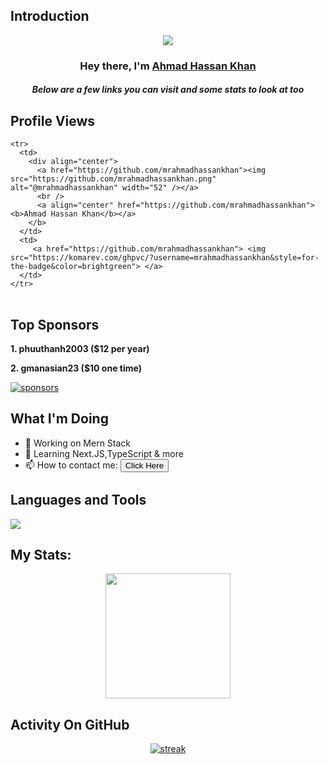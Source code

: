 ## Introduction
<p align="center">
<img src="https://readme-typing-svg.demolab.com/?lines=Mern%20Stack%20Developer;MongoDb%20Express%20ReactJS%20NodeJS;2+%2B%20years%20of%20coding%20experience&font=Fira%20Code&center=true&width=700&height=45&color=fff53a&vCenter=true&pause=1000&size=25" /></a>
</p>
<h3 align="center">Hey there, I'm <a href="https://github.com/mrahmadhassankhan">Ahmad Hassan Khan</a></h3>
<h5 align="center">Below are a few links you can visit and some stats to look at too</h5>

## Profile Views
  <table>

    <tr>
      <td>
        <div align="center">
          <a href="https://github.com/mrahmadhassankhan"><img src="https://github.com/mrahmadhassankhan.png" alt="@mrahmadhassankhan" width="52" /></a>
          <br />
          <a align="center" href="https://github.com/mrahmadhassankhan"><b>Ahmad Hassan Khan</b></a>
        </b>
      </td> 
      <td>
         <a href="https://github.com/mrahmadhassankhan"> <img src="https://komarev.com/ghpvc/?username=mrahmadhassankhan&style=for-the-badge&color=brightgreen"> </a>
      </td>
    </tr>
  </table>

## Top Sponsors
**1. phuuthanh2003 ($12 per year)**

**2. gmanasian23 ($10 one time)**

   <a href="https://github.com/sponsors/mrahmadhassankhan"><img alt="sponsors" title="All Sponsors" src="https://img.shields.io/badge/-All Sponsors-FD9494?style=for-the-badge&logo=GitHub&logoColor=black"/></a>

## What I'm Doing

- 🔭 Working on Mern Stack
- 🌱 Learning Next.JS,TypeScript & more
- 📫 How to contact me: <a href="https://linktr.ee/mrahmadhassankhan"><button>Click Here</button></a>

## Languages and Tools

<p align="left"> <a href="https://github.com/mrahmadhassankhan"><img src="https://skillicons.dev/icons?i=html,css,js,bootstrap,tailwind,react,redux,express,nodejs,mongodb,postman,ubuntu,vscode,git,github,figma"> </a> </p>

## My Stats:
<p align="center">
<img height="200px" src="https://github-readme-stats.vercel.app/api?username=mrahmadhassankhan&hide_border=true&show_icons=true&count_private=true&theme=gruvbox&bg_color=151515">
</p>

## Activity On GitHub

<p align="center">
  <a href="https://github.com/mrahmadhassankhan">      
<img title="stats" alt="streak" src="https://github-readme-streak-stats.herokuapp.com/?user=mrahmadhassankhan&theme=dark&hide_border=true&stroke=f53b3b"/>
</a> 
</p>


